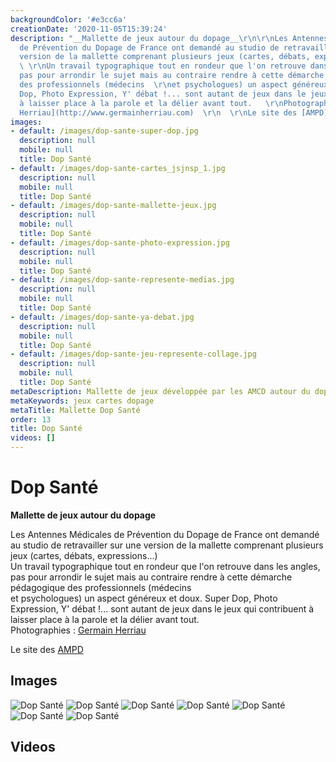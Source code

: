```yaml
---
backgroundColor: '#e3cc6a'
creationDate: '2020-11-05T15:39:24'
description: "__Mallette de jeux autour du dopage__\r\n\r\nLes Antennes Médicales
  de Prévention du Dopage de France ont demandé au studio de retravailler sur une
  version de la mallette comprenant plusieurs jeux (cartes, débats, expressions...)
  \ \r\nUn travail typographique tout en rondeur que l'on retrouve dans les angles,
  pas pour arrondir le sujet mais au contraire rendre à cette démarche pédagogique
  des professionnels (médecins  \r\net psychologues) un aspect généreux et doux. Super
  Dop, Photo Expression, Y' débat !... sont autant de jeux dans le jeux qui contribuent
  à laisser place à la parole et la délier avant tout.   \r\nPhotographies : [Germain
  Herriau](http://www.germainherriau.com)  \r\n  \r\nLe site des [AMPD](http://www.ampd.fr)"
images:
- default: /images/dop-sante-super-dop.jpg
  description: null
  mobile: null
  title: Dop Santé
- default: /images/dop-sante-cartes_jsjnsp_1.jpg
  description: null
  mobile: null
  title: Dop Santé
- default: /images/dop-sante-mallette-jeux.jpg
  description: null
  mobile: null
  title: Dop Santé
- default: /images/dop-sante-photo-expression.jpg
  description: null
  mobile: null
  title: Dop Santé
- default: /images/dop-sante-represente-medias.jpg
  description: null
  mobile: null
  title: Dop Santé
- default: /images/dop-sante-ya-debat.jpg
  description: null
  mobile: null
  title: Dop Santé
- default: /images/dop-sante-jeu-represente-collage.jpg
  description: null
  mobile: null
  title: Dop Santé
metaDescription: Mallette de jeux développée par les AMCD autour du dopage
metaKeywords: jeux cartes dopage
metaTitle: Mallette Dop Santé
order: 13
title: Dop Santé
videos: []
---
```


# Dop Santé

__Mallette de jeux autour du dopage__

Les Antennes Médicales de Prévention du Dopage de France ont demandé au studio de retravailler sur une version de la mallette comprenant plusieurs jeux (cartes, débats, expressions...)  
Un travail typographique tout en rondeur que l'on retrouve dans les angles, pas pour arrondir le sujet mais au contraire rendre à cette démarche pédagogique des professionnels (médecins  
et psychologues) un aspect généreux et doux. Super Dop, Photo Expression, Y' débat !... sont autant de jeux dans le jeux qui contribuent à laisser place à la parole et la délier avant tout.   
Photographies : [Germain Herriau](http://www.germainherriau.com)  
  
Le site des [AMPD](http://www.ampd.fr)

## Images

![Dop Santé](/images/dop-sante-super-dop.jpg)
![Dop Santé](/images/dop-sante-cartes_jsjnsp_1.jpg)
![Dop Santé](/images/dop-sante-mallette-jeux.jpg)
![Dop Santé](/images/dop-sante-photo-expression.jpg)
![Dop Santé](/images/dop-sante-represente-medias.jpg)
![Dop Santé](/images/dop-sante-ya-debat.jpg)
![Dop Santé](/images/dop-sante-jeu-represente-collage.jpg)

## Videos